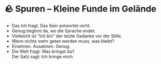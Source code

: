 # 🪨 Spuren – Kleine Funde im Gelände

- Das Ich fragt. Das Sein antwortet nicht.
- Genug beginnt da, wo die Sprache endet.
- Vielleicht ist "Ich bin" der letzte Gedanke vor der Stille.
- Wenn nichts mehr getan werden muss, was bleibt?
- Einatmen. Ausatmen. Genug.
- Die Welt fragt: Was bringst du?  
  Der Satz sagt: Ich bringe mich.
